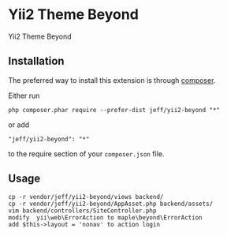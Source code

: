 Yii2 Theme Beyond
=================
Yii2 Theme Beyond

Installation
------------

The preferred way to install this extension is through [composer](http://getcomposer.org/download/).

Either run

```
php composer.phar require --prefer-dist jeff/yii2-beyond "*"
```

or add

```
"jeff/yii2-beyond": "*"
```

to the require section of your `composer.json` file.

Usage
------------

```
cp -r vendor/jeff/yii2-beyond/views backend/
cp -r vendor/jeff/yii2-beyond/AppAsset.php backend/assets/
vim backend/controllers/SiteController.php
modify  yii\web\ErrorAction to maple\beyond\ErrorAction
add $this->layout = 'nonav' to action login
